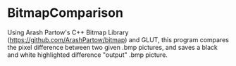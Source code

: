 # BitmapComparison

Using Arash Partow's C++ Bitmap Library (https://github.com/ArashPartow/bitmap) and GLUT,
this program compares the pixel difference between two given .bmp pictures,
and saves a black and white highlighted difference "output" .bmp picture. 

